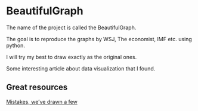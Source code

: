 # BeautifulGraph
The name of the project is called the BeautifulGraph.

The goal is to reproduce the graphs by WSJ, The economist, IMF etc. using python.

I will try my best to draw exactly as the original ones.



Some interesting article about data visualization that I found.

## Great resources
[Mistakes, we’ve drawn a few](https://medium.economist.com/mistakes-weve-drawn-a-few-8cdd8a42d368#--responses)